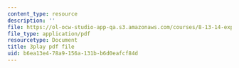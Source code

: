 ```yaml
---
content_type: resource
description: ''
file: https://ol-ocw-studio-app-qa.s3.amazonaws.com/courses/8-13-14-experimental-physics-i-ii-junior-lab-fall-2016-spring-2017/b6ea13e478a9156a131bb6d0eafcf84d_fuHgW6Z4nW0.pdf
file_type: application/pdf
resourcetype: Document
title: 3play pdf file
uid: b6ea13e4-78a9-156a-131b-b6d0eafcf84d
---
```

